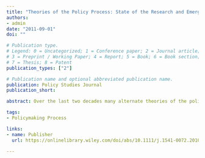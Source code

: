 ```yaml
---
title: "Theories of the Policy Process: State of the Research and Emerging Trends"
authors:
- admin
date: "2011-09-01"
doi: ""

# Publication type.
# Legend: 0 = Uncategorized; 1 = Conference paper; 2 = Journal article;
# 3 = Preprint / Working Paper; 4 = Report; 5 = Book; 6 = Book section;
# 7 = Thesis; 8 = Patent
publication_types: ["2"]

# Publication name and optional abbreviated publication name.
publication: Policy Studies Journal  
publication_short: 

abstract: Over the last two decades many alternate theories of the policy process have been developed. This essay covers recent scholarship (from 2008 to 2010) regarding the major policy process theories. In addition, several recent trends in research are discussed including; the use of narrative in policy theory, issues that cross multiple subsystems, bureaucracy in the policy process, and synthesizing multiple theories and frameworks.

tags:
- Policymaking Process 

links:
- name: Publisher
  url: https://onlinelibrary.wiley.com/doi/abs/10.1111/j.1541-0072.2010.00389_4.x

---
```


